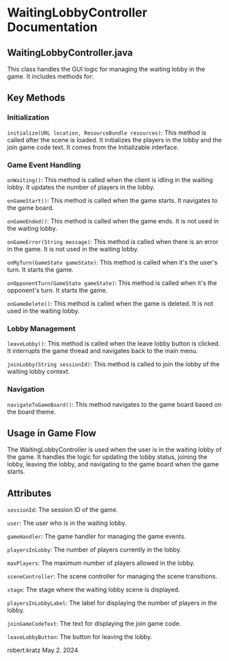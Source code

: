 # WaitingLobbyController Documentation

## WaitingLobbyController.java

This class handles the GUI logic for managing the waiting lobby in the game. It includes methods for:

## Key Methods

### Initialization

`initialize(URL location, ResourceBundle resources)`: This method is called after the scene is loaded. It initializes the players in the lobby and the join game code text. It comes from the Initializable interface.

### Game Event Handling

`onWaiting()`: This method is called when the client is idling in the waiting lobby. It updates the number of players in the lobby.

`onGameStart()`: This method is called when the game starts. It navigates to the game board.

`onGameEnded()`: This method is called when the game ends. It is not used in the waiting lobby.

`onGameError(String message)`: This method is called when there is an error in the game. It is not used in the waiting lobby.

`onMyTurn(GameState gameState)`: This method is called when it's the user's turn. It starts the game.

`onOpponentTurn(GameState gameState)`: This method is called when it's the opponent's turn. It starts the game.

`onGameDelete()`: This method is called when the game is deleted. It is not used in the waiting lobby.

### Lobby Management

`leaveLobby()`: This method is called when the leave lobby button is clicked. It interrupts the game thread and navigates back to the main menu.

`joinLobby(String sessionId)`: This method is called to join the lobby of the waiting lobby context.

### Navigation

`navigateToGameBoard()`: This method navigates to the game board based on the board theme.

## Usage in Game Flow

The WaitingLobbyController is used when the user is in the waiting lobby of the game. It handles the logic for updating the lobby status, joining the lobby, leaving the lobby, and navigating to the game board when the game starts.

## Attributes

`sessionId`: The session ID of the game.

`user`: The user who is in the waiting lobby.

`gameHandler`: The game handler for managing the game events.

`playersInLobby`: The number of players currently in the lobby.

`maxPlayers`: The maximum number of players allowed in the lobby.

`sceneController`: The scene controller for managing the scene transitions.

`stage`: The stage where the waiting lobby scene is displayed.

`playersInLobbyLabel`: The label for displaying the number of players in the lobby.

`joinGameCodeText`: The text for displaying the join game code.

`leaveLobbyButton`: The button for leaving the lobby.

robert.kratz May 2. 2024
